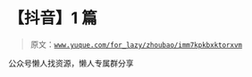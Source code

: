# 【抖音】1 篇

> 原文：[`www.yuque.com/for_lazy/zhoubao/imm7kpkbxktorxvm`](https://www.yuque.com/for_lazy/zhoubao/imm7kpkbxktorxvm)

公众号懒人找资源，懒人专属群分享